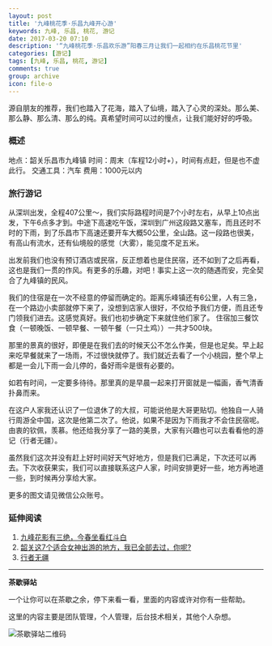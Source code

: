 ```yaml
---
layout: post
title: '九峰桃花季·乐昌九峰开心游'
keywords: 九峰, 乐昌, 桃花, 游记
date: 2017-03-20 07:10
description: '“九峰桃花季·乐昌欢乐游”阳春三月让我们一起相约在乐昌桃花节里'
categories: [游记]
tags: [九峰, 乐昌, 桃花, 游记]
comments: true
group: archive
icon: file-o
---
```


源自朋友的推荐，我们也踏入了花海，踏入了仙境，踏入了心灵的深处。那么美、那么静、那么清、那么的纯。真希望时间可以过的慢点，让我们能好好的呼吸。

<!-- more -->

### 概述 ###

地点：韶关乐昌市九峰镇
时间：周末（车程12小时+），时间有点赶，但是也不虚此行。
交通工具：汽车
费用：1000元以内

### 旅行游记 ###

从深圳出发，全程407公里～，我们实际路程时间是7个小时左右，从早上10点出发，下午6点多才到。中途下高速吃午饭，深圳到广州这段路又塞车，而且还时不时的下雨，到了乐昌市下高速还要开车大概50公里，全山路。这一段路也很美，有高山有流水，还有仙境般的感觉（大雾），能见度不足五米。

出发前我们也没有预订酒店或民宿，反正想着也是住民宿，还不如到了之后再看，这也是我们一贯的作风。有更多的乐趣，对吧！事实上这一次的随遇而安，完全契合了九峰镇的民风。

我们的住宿是在一次不经意的停留而确定的。距离乐峰镇还有6公里，人有三急，在一个路边小卖部就停下来了，没想到店家人很好，不仅给予我们方便，而且还专门领我们进去。这感觉真好。我们也初步确定下来就住他们家了。
住宿加三餐饮食（一顿晚饭、一顿早餐、一顿午餐（一只土鸡））一共才500块。

那里的景真的很好，即便是在我们去的时候天公不怎么作美，但是也足矣。早上起来吃早餐就来了一场雨，不过很快就停了。我们就近去看了一个小桃园，整个早上都是一会儿下雨一会儿停的，备好雨伞是很有必要的。

如若有时间，一定要多待待。那里真的是早晨一起来打开窗就是一幅画，香气清香扑鼻而来。

在这户人家我还认识了一位退休了的大叔，可能说他是大哥更贴切。他独自一人骑行周游全中国，这次是他第二次了。他说，如果不是因为下雨我才不会住民宿呢。由衷的钦佩，羡慕。他还给我分享了一路的美景，大家有兴趣也可以去看看他的游记（行者无疆）。

虽然我们这次并没有赶上好时间好天气好地方，但是我们已满足，下次还可以再去。下次收获果实，我们可以直接联系这户人家，时间安排更好一些，地方再地道一些，到时候再分享给大家。

更多的图文请见微信公众账号。

### 延伸阅读 ###

1. [九峰花影有三绝，今春坐看红斗白](http://mp.weixin.qq.com/s/WbMLPZxSUTYOsr-cnnqxTg)
2. [韶关这7个适合女神出游的地方，我已全部去过，你呢?](http://mp.weixin.qq.com/s/9q7QXANqAxI9VXt2j0Ii4A)
3. [行者无疆](https://www.meipian.cn/f4azdc6)

----

**茶歇驿站**

一个让你可以在茶歇之余，停下来看一看，里面的内容或许对你有一些帮助。

这里的内容主要是团队管理，个人管理，后台技术相关，其他个人杂想。

![茶歇驿站二维码](http://ww4.sinaimg.cn/large/824dcde4gw1f358o5j022j20by0bywf8.jpg)
